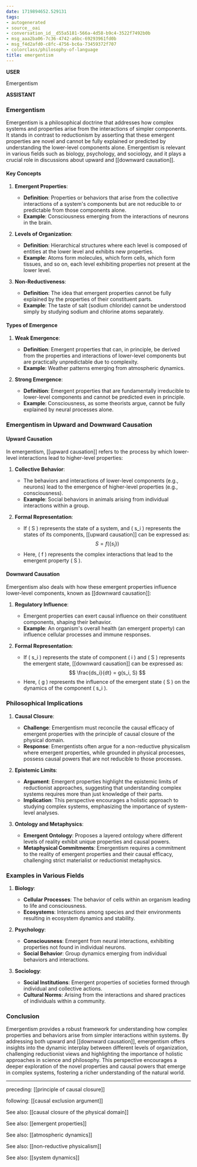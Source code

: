 ```yaml
---
date: 1719894652.529131
tags:
- autogenerated
- source__oai
- conversation_id__d55a5181-566a-4d58-b9c4-3522f7492b0b
- msg_aaa2ba06-7c36-4742-a6bc-69293961fd0b
- msg_f4d2afd0-c8fc-4756-bc6a-73459372f707
- colorclass/philosophy-of-language
title: emergentism
---
```


**USER**

Emergentism


**ASSISTANT**

### Emergentism

Emergentism is a philosophical doctrine that addresses how complex systems and properties arise from the interactions of simpler components. It stands in contrast to reductionism by asserting that these emergent properties are novel and cannot be fully explained or predicted by understanding the lower-level components alone. Emergentism is relevant in various fields such as biology, psychology, and sociology, and it plays a crucial role in discussions about upward and [[downward causation]].

#### Key Concepts

1. **Emergent Properties**:
   - **Definition**: Properties or behaviors that arise from the collective interactions of a system's components but are not reducible to or predictable from those components alone.
   - **Example**: Consciousness emerging from the interactions of neurons in the brain.

2. **Levels of Organization**:
   - **Definition**: Hierarchical structures where each level is composed of entities at the lower level and exhibits new properties.
   - **Example**: Atoms form molecules, which form cells, which form tissues, and so on, each level exhibiting properties not present at the lower level.

3. **Non-Reductiveness**:
   - **Definition**: The idea that emergent properties cannot be fully explained by the properties of their constituent parts.
   - **Example**: The taste of salt (sodium chloride) cannot be understood simply by studying sodium and chlorine atoms separately.

#### Types of Emergence

1. **Weak Emergence**:
   - **Definition**: Emergent properties that can, in principle, be derived from the properties and interactions of lower-level components but are practically unpredictable due to complexity.
   - **Example**: Weather patterns emerging from atmospheric dynamics.

2. **Strong Emergence**:
   - **Definition**: Emergent properties that are fundamentally irreducible to lower-level components and cannot be predicted even in principle.
   - **Example**: Consciousness, as some theorists argue, cannot be fully explained by neural processes alone.

### Emergentism in Upward and Downward Causation

#### Upward Causation

In emergentism, [[upward causation]] refers to the process by which lower-level interactions lead to higher-level properties:

1. **Collective Behavior**:
   - The behaviors and interactions of lower-level components (e.g., neurons) lead to the emergence of higher-level properties (e.g., consciousness).
   - **Example**: Social behaviors in animals arising from individual interactions within a group.

2. **Formal Representation**:
   - If \( S \) represents the state of a system, and \( s_i \) represents the states of its components, [[upward causation]] can be expressed as:
     $$
     S = f(\{s_i\})
     $$
   - Here, \( f \) represents the complex interactions that lead to the emergent property \( S \).

#### Downward Causation

Emergentism also deals with how these emergent properties influence lower-level components, known as [[downward causation]]:

1. **Regulatory Influence**:
   - Emergent properties can exert causal influence on their constituent components, shaping their behavior.
   - **Example**: An organism's overall health (an emergent property) can influence cellular processes and immune responses.

2. **Formal Representation**:
   - If \( s_i \) represents the state of component \( i \) and \( S \) represents the emergent state, [[downward causation]] can be expressed as:
     $$
     \frac{ds_i}{dt} = g(s_i, S)
     $$
   - Here, \( g \) represents the influence of the emergent state \( S \) on the dynamics of the component \( s_i \).

### Philosophical Implications

1. **Causal Closure**:
   - **Challenge**: Emergentism must reconcile the causal efficacy of emergent properties with the principle of causal closure of the physical domain.
   - **Response**: Emergentists often argue for a non-reductive physicalism where emergent properties, while grounded in physical processes, possess causal powers that are not reducible to those processes.

2. **Epistemic Limits**:
   - **Argument**: Emergent properties highlight the epistemic limits of reductionist approaches, suggesting that understanding complex systems requires more than just knowledge of their parts.
   - **Implication**: This perspective encourages a holistic approach to studying complex systems, emphasizing the importance of system-level analyses.

3. **Ontology and Metaphysics**:
   - **Emergent Ontology**: Proposes a layered ontology where different levels of reality exhibit unique properties and causal powers.
   - **Metaphysical Commitments**: Emergentism requires a commitment to the reality of emergent properties and their causal efficacy, challenging strict materialist or reductionist metaphysics.

### Examples in Various Fields

1. **Biology**:
   - **Cellular Processes**: The behavior of cells within an organism leading to life and consciousness.
   - **Ecosystems**: Interactions among species and their environments resulting in ecosystem dynamics and stability.

2. **Psychology**:
   - **Consciousness**: Emergent from neural interactions, exhibiting properties not found in individual neurons.
   - **Social Behavior**: Group dynamics emerging from individual behaviors and interactions.

3. **Sociology**:
   - **Social Institutions**: Emergent properties of societies formed through individual and collective actions.
   - **Cultural Norms**: Arising from the interactions and shared practices of individuals within a community.

### Conclusion

Emergentism provides a robust framework for understanding how complex properties and behaviors arise from simpler interactions within systems. By addressing both upward and [[downward causation]], emergentism offers insights into the dynamic interplay between different levels of organization, challenging reductionist views and highlighting the importance of holistic approaches in science and philosophy. This perspective encourages a deeper exploration of the novel properties and causal powers that emerge in complex systems, fostering a richer understanding of the natural world.


---

preceding: [[principle of causal closure]]  


following: [[causal exclusion argument]]

See also: [[causal closure of the physical domain]]


See also: [[emergent properties]]


See also: [[atmospheric dynamics]]


See also: [[non-reductive physicalism]]


See also: [[system dynamics]]